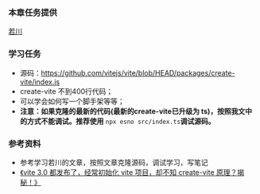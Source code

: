 ### 本章任务提供
[若川](https://juejin.cn/user/1415826704971918)

### 学习任务

-   源码：<https://github.com/vitejs/vite/blob/HEAD/packages/create-vite/index.js>
-   create-vite 不到400行代码；
-   可以学会如何写一个脚手架等等；
-   **注意：如果克隆的最新的代码(最新的create-vite已升级为 ts)，按照我文中的方式不能调试。推荐使用** `npx esno src/index.ts`**调试源码。**

### 参考资料

-   参考学习若川的文章，按照文章克隆源码，调试学习，写笔记
-  [《vite 3.0 都发布了，经常初始化 vite 项目，却不知 create-vite 原理？揭秘！》](https://juejin.cn/post/7125199469796130853)